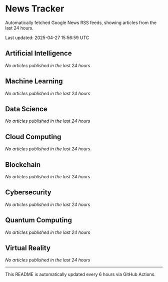 # News Tracker

Automatically fetched Google News RSS feeds, showing articles from the last 24 hours.

Last updated: 2025-04-27 15:56:59 UTC


## Artificial Intelligence

*No articles published in the last 24 hours*


## Machine Learning

*No articles published in the last 24 hours*


## Data Science

*No articles published in the last 24 hours*


## Cloud Computing

*No articles published in the last 24 hours*


## Blockchain

*No articles published in the last 24 hours*


## Cybersecurity

*No articles published in the last 24 hours*


## Quantum Computing

*No articles published in the last 24 hours*


## Virtual Reality

*No articles published in the last 24 hours*

---

This README is automatically updated every 6 hours via GitHub Actions.